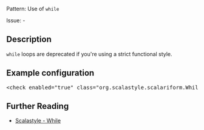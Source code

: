 Pattern: Use of `while`

Issue: -

## Description

`while` loops are deprecated if you're using a strict functional style.

## Example configuration
<pre>&lt;check enabled=&quot;true&quot; class=&quot;org.scalastyle.scalariform.WhileChecker&quot; level=&quot;warning&quot;/&gt;</pre>
<a name="org_scalastyle_scalariform_XmlLiteralChecker" />

## Further Reading

* [Scalastyle - While](http://www.scalastyle.org/rules-1.0.0.html#org_scalastyle_scalariform_WhileChecker)